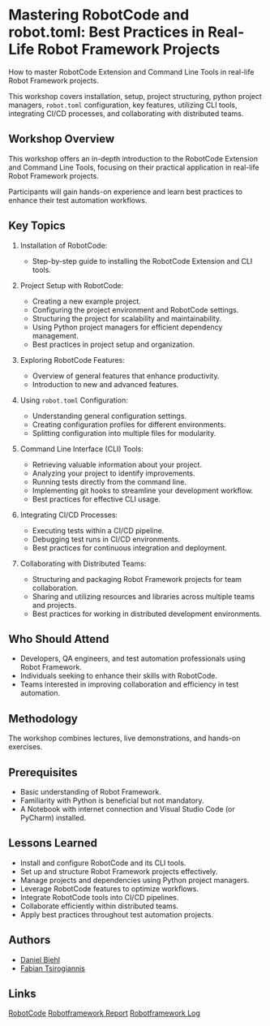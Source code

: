# Mastering RobotCode and robot.toml: Best Practices in Real-Life Robot Framework Projects

How to master RobotCode Extension and Command Line Tools in real-life Robot Framework projects.

This workshop covers installation, setup, project structuring, python project managers, `robot.toml` configuration, key features, utilizing CLI tools, integrating CI/CD processes, and collaborating with distributed teams.

## Workshop Overview

This workshop offers an in-depth introduction to the RobotCode Extension and Command Line Tools, focusing on their practical application in real-life Robot Framework projects.

Participants will gain hands-on experience and learn best practices to enhance their test automation workflows.

## Key Topics

1. Installation of RobotCode:
   - Step-by-step guide to installing the RobotCode Extension and CLI tools.

2. Project Setup with RobotCode:
   - Creating a new example project.
   - Configuring the project environment and RobotCode settings.
   - Structuring the project for scalability and maintainability.
   - Using Python project managers for efficient dependency management.
   - Best practices in project setup and organization.

3. Exploring RobotCode Features:
   - Overview of general features that enhance productivity.
   - Introduction to new and advanced features.

4. Using `robot.toml` Configuration:
   - Understanding general configuration settings.
   - Creating configuration profiles for different environments.
   - Splitting configuration into multiple files for modularity.

5. Command Line Interface (CLI) Tools:
   - Retrieving valuable information about your project.
   - Analyzing your project to identify improvements.
   - Running tests directly from the command line.
   - Implementing git hooks to streamline your development workflow.
   - Best practices for effective CLI usage.

6. Integrating CI/CD Processes:
   - Executing tests within a CI/CD pipeline.
   - Debugging test runs in CI/CD environments.
   - Best practices for continuous integration and deployment.

7. Collaborating with Distributed Teams:
   - Structuring and packaging Robot Framework projects for team collaboration.
   - Sharing and utilizing resources and libraries across multiple teams and projects.
   - Best practices for working in distributed development environments.

## Who Should Attend

- Developers, QA engineers, and test automation professionals using Robot Framework.
- Individuals seeking to enhance their skills with RobotCode.
- Teams interested in improving collaboration and efficiency in test automation.

## Methodology

The workshop combines lectures, live demonstrations, and hands-on exercises. 

## Prerequisites

- Basic understanding of Robot Framework.
- Familiarity with Python is beneficial but not mandatory.
- A Notebook with internet connection and Visual Studio Code (or PyCharm) installed.

## Lessons Learned

- Install and configure RobotCode and its CLI tools.
- Set up and structure Robot Framework projects effectively.
- Manage projects and dependencies using Python project managers.
- Leverage RobotCode features to optimize workflows.
- Integrate RobotCode tools into CI/CD pipelines.
- Collaborate efficiently within distributed teams.
- Apply best practices throughout test automation projects.

## Authors

- [Daniel Biehl](https://github.com/d-biehl)
- [Fabian Tsirogiannis](https://github.com/febb0e)

## Links

[RobotCode](https://github.com/robotcodedev/robotcode)
[Robotframework Report](https://febb0e.github.io/rbcn25-mastering-robotcode/public/reports/report.html)
[Robotframework Log](https://febb0e.github.io/rbcn25-mastering-robotcode/public/reports/log.html)
